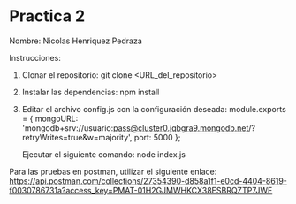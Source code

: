 # Practica 2

Nombre: Nicolas Henriquez Pedraza

Instrucciones:

1. Clonar el repositorio:
   git clone <URL_del_repositorio>

2. Instalar las dependencias:
   npm install

3. Editar el archivo config.js con la configuración deseada:
   module.exports = {
     mongoURL: 'mongodb+srv://usuario:pass@cluster0.jqbgra9.mongodb.net/?retryWrites=true&w=majority',
     port: 5000
   };

   Ejecutar el siguiente comando:
   node index.js

Para las pruebas en postman, utilizar el siguiente enlace:
https://api.postman.com/collections/27354390-d858a1f1-e0cd-4404-8619-f0030786731a?access_key=PMAT-01H2GJMWHKCX38ESBRQZTP7JWF
